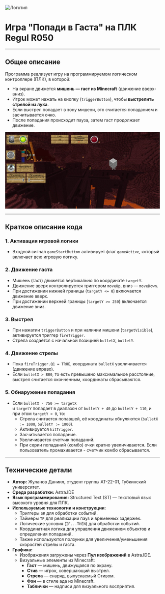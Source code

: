 ![Логотип](https://sun9-49.userapi.com/impf/vUR2BoEqxWBFxlS8bgegod-MgMnWHxT9cvgBVw/7VsKAznEPKc.jpg?size=1920x768&quality=95&crop=0,84,1000,399&sign=88e3cf3f330d2ae90aee2c89301d6698&type=cover_group)

# Игра "Попади в Гаста" на ПЛК Regul R050

---

## Общее описание

Программа реализует игру на программируемом логическом контроллере (ПЛК), в которой:

- На экране движется **мишень — гаст из Minecraft** (движение вверх-вниз).
- Игрок может нажать на кнопку (`triggerButton`), чтобы **выстрелить стрелой из лука**.
- Если выстрел попадает в зону мишени, это считается попаданием и засчитывается очко.
- После попадания происходит пауза, затем гаст продолжает движение.

![Игра](game.jpg)

---

## Краткое описание кода

### 1. Активация игровой логики

- Входной сигнал `gameStartButton` активирует флаг `gameActive`, который включает всю игровую логику.

### 2. Движение гаста

- Мишень (гаст) движется вертикально по координате `targetY`.
- Движение вверх контролируется триггером `moveUp`, вниз — `moveDown`.
- При достижении нижней границы (`targetY <= 0`) включается движение вверх.
- При достижении верхней границы (`targetY >= 250`) включается движение вниз.

### 3. Выстрел

- При нажатии `triggerButton` и при наличии мишени (`targetVisible`), активируется триггер `fireTrigger`.
- Стрела создаётся с начальной позицией `bulletX`, `bulletY`.

### 4. Движение стрелы

- Пока `fireTrigger.Q1 = TRUE`, координата `bulletX` увеличивается (движение вправо).
- Если `bulletX > 800`, то есть превышено максимальное расстояние, выстрел считается оконченным, координаты сбрасываются.

### 5. Обнаружение попадания

- Если `bulletX - 750 >= targetX`  
  и `targetY` попадает в диапазон от `bulletY + 40` до `bulletY + 110`, и при этом `targetY > 0`, то:
  - Стрела считается попавшей, её координаты обнуляются (`bulletX := 1000`, `bulletY := 1000`).
  - Активируется `hitTrigger`.
  - Засчитывается попадание.
  - Увеличивается счетчик попаданий.
  - При серии попаданий (комбо) очки кратно увеличиваются. Если пользователь промахивается - счетчик комбо сбрасывается.

---

## Технические детали

- **Автор:** Жуланов Даниил, студент группы АТ-22-01, Губкинский университет.
- **Среда разработки:** Astra.IDE  
- **Язык программирования:** Structured Text (ST) — текстовый язык высокого уровня для ПЛК.
- **Используемые технологии и конструкции:**
  - Триггеры `SR` для обработки событий.
  - Таймеры `TP` для реализации пауз и временных задержек.
  - Логические условия (`IF...THEN`) для обработки событий.
  - Координатная логика для управления движением объектов и определения попаданий.
  - Также используются ползунки для увеличения/уменьшения скоростей стрелы и гаста.
- **Графика:**
  - Изображения загружены через **Пул изображений** в Astra.IDE.
  - Визуальные элементы из Minecraft:
    - **Гаст** — мишень, движущаяся по экрану.
    - **Стив** — игрок, совершающий выстрел.
    - **Стрела** — снаряд, выпускаемый Стивом.
    - **Фон** — в стиле ада из Minecraft.
    - **Таблички** — надписи для визуального восприятия.
